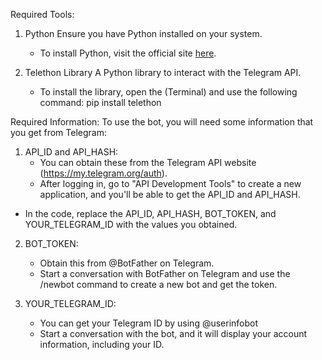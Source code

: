  
Required Tools:
1. Python Ensure you have Python installed on your system.
   - To install Python, visit the official site [here](https://www.python.org/downloads/).
   
2. Telethon Library A Python library to interact with the Telegram API.
   - To install the library, open the  (Terminal) and use the following command:
     pip install telethon

Required Information:
To use the bot, you will need some information that you get from Telegram:

1. API_ID and API_HASH:
   - You can obtain these from the Telegram API website (https://my.telegram.org/auth).
   - After logging in, go to "API Development Tools" to create a new application, and you'll be able to get the API_ID and API_HASH.
- In the code, replace the API_ID, API_HASH, BOT_TOKEN, and YOUR_TELEGRAM_ID with the values you obtained.
   
2. BOT_TOKEN:
   - Obtain this from @BotFather on Telegram.
   - Start a conversation with BotFather on Telegram and use the /newbot command to create a new bot and get the token.

3. YOUR_TELEGRAM_ID:
   - You can get your Telegram ID by using @userinfobot
   - Start a conversation with the bot, and it will display your account information, including your ID.


